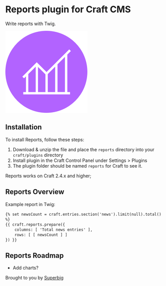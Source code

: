# Reports plugin for Craft CMS

Write reports with Twig.

![Screenshot](resources/icon.png)

## Installation

To install Reports, follow these steps:

1. Download & unzip the file and place the `reports` directory into your `craft/plugins` directory
2. Install plugin in the Craft Control Panel under Settings > Plugins
3. The plugin folder should be named `reports` for Craft to see it.

Reports works on Craft 2.4.x and higher;

## Reports Overview

Example report in Twig:

```twig
{% set newsCount = craft.entries.section('news').limit(null).total() %}
{{ craft.reports.prepare({
    columns: [ 'Total news entries' ], 
    rows: [ [ newsCount ] ]
}) }}
```

## Reports Roadmap

* Add charts?

Brought to you by [Superbig](https://superbig.co)
